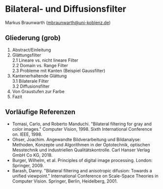 # Bilateral- und Diffusionsfilter

Markus Braunwarth (mbraunwarth@uni-koblenz.de)

## Gliederung (grob)

1. Abstract/Einleitung
2. Glättungsfilter  
	2.1 Lineare vs. nicht lineare Filter  
	2.2 Domain vs. Range Filter  
	2.3 Probleme mit Kanten (Beispiel Gaussfilter) 
3. Kantenerhaltende Glättung  
	3.1 Bilaterale Filter  
	3.2 Diffusionsfilter
4. Von Graustufen zur Farbe
5. Fazit


## Vorläufige Referenzen

* Tomasi, Carlo, and Roberto Manduchi. "Bilateral filtering for gray and color images." Computer Vision, 1998. Sixth International Conference on. IEEE, 1998.
* Ohser, Joachim. Angewandte Bildverarbeitung und Bildanalyse: Methoden, Konzepte und Algorithmen in der Optotechnik, optischen Messtechnik und industriellen Qualitätskontrolle. Carl Hanser Verlag GmbH Co KG, 2018.
* Burger, Wilhelm, et al. Principles of digital image processing. London: Springer, 2009.
* Barash, Danny. "Bilateral filtering and anisotropic difusion: Towards a unified viewpoint." International Conference on Scale-Space Theories in Computer Vision. Springer, Berlin, Heidelberg, 2001.
